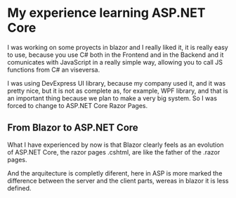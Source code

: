 # My experience learning ASP.NET Core
I was working on some proyects in blazor and I really liked it, it is really easy to use, because you use C# both in the Frontend and in the Backend and it comunicates with JavaScript in a really simple way, allowing you to call JS functions from C# an viseversa.

I was using DevExpress UI library, because my company used it, and it was pretty nice, but it is not as complete as, for example, WPF library, and that is an important thing because we plan to make a very big system. So I was forced to change to ASP.NET Core Razor Pages.

## From Blazor to ASP.NET Core
What I have experienced by now is that Blazor clearly feels as an evolution of ASP.NET Core, the razor pages .cshtml, are like the father of the .razor pages.

And the arquitecture is completly diferent, here in ASP is more marked the difference between the server and the client parts, wereas in blazor it is less defined.